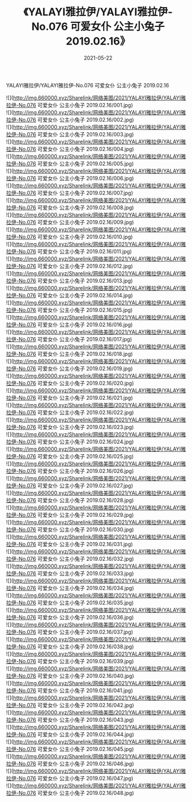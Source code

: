 ﻿---
layout: post
title:  《YALAYI雅拉伊/YALAYI雅拉伊-No.076 可爱女仆 公主小兔子 2019.02.16》
date:   2021-05-22
img: http://img.660000.xyz/Sharelink/网络美图/2021/YALAYI雅拉伊/YALAYI雅拉伊-No.076 可爱女仆 公主小兔子 2019.02.16/000.jpg
categories: [美女, 清纯, 唯美]
---

YALAYI雅拉伊/YALAYI雅拉伊-No.076 可爱女仆 公主小兔子 2019.02.16

 ![](http://img.660000.xyz/Sharelink/网络美图/2021/YALAYI雅拉伊/YALAYI雅拉伊-No.076 可爱女仆 公主小兔子 2019.02.16/001.jpg) <br>![](http://img.660000.xyz/Sharelink/网络美图/2021/YALAYI雅拉伊/YALAYI雅拉伊-No.076 可爱女仆 公主小兔子 2019.02.16/002.jpg) <br>![](http://img.660000.xyz/Sharelink/网络美图/2021/YALAYI雅拉伊/YALAYI雅拉伊-No.076 可爱女仆 公主小兔子 2019.02.16/003.jpg) <br>![](http://img.660000.xyz/Sharelink/网络美图/2021/YALAYI雅拉伊/YALAYI雅拉伊-No.076 可爱女仆 公主小兔子 2019.02.16/004.jpg) <br>![](http://img.660000.xyz/Sharelink/网络美图/2021/YALAYI雅拉伊/YALAYI雅拉伊-No.076 可爱女仆 公主小兔子 2019.02.16/005.jpg) <br>![](http://img.660000.xyz/Sharelink/网络美图/2021/YALAYI雅拉伊/YALAYI雅拉伊-No.076 可爱女仆 公主小兔子 2019.02.16/006.jpg) <br>![](http://img.660000.xyz/Sharelink/网络美图/2021/YALAYI雅拉伊/YALAYI雅拉伊-No.076 可爱女仆 公主小兔子 2019.02.16/007.jpg) <br>![](http://img.660000.xyz/Sharelink/网络美图/2021/YALAYI雅拉伊/YALAYI雅拉伊-No.076 可爱女仆 公主小兔子 2019.02.16/008.jpg) <br>![](http://img.660000.xyz/Sharelink/网络美图/2021/YALAYI雅拉伊/YALAYI雅拉伊-No.076 可爱女仆 公主小兔子 2019.02.16/009.jpg) <br>![](http://img.660000.xyz/Sharelink/网络美图/2021/YALAYI雅拉伊/YALAYI雅拉伊-No.076 可爱女仆 公主小兔子 2019.02.16/010.jpg) <br>![](http://img.660000.xyz/Sharelink/网络美图/2021/YALAYI雅拉伊/YALAYI雅拉伊-No.076 可爱女仆 公主小兔子 2019.02.16/011.jpg) <br>![](http://img.660000.xyz/Sharelink/网络美图/2021/YALAYI雅拉伊/YALAYI雅拉伊-No.076 可爱女仆 公主小兔子 2019.02.16/012.jpg) <br>![](http://img.660000.xyz/Sharelink/网络美图/2021/YALAYI雅拉伊/YALAYI雅拉伊-No.076 可爱女仆 公主小兔子 2019.02.16/013.jpg) <br>![](http://img.660000.xyz/Sharelink/网络美图/2021/YALAYI雅拉伊/YALAYI雅拉伊-No.076 可爱女仆 公主小兔子 2019.02.16/014.jpg) <br>![](http://img.660000.xyz/Sharelink/网络美图/2021/YALAYI雅拉伊/YALAYI雅拉伊-No.076 可爱女仆 公主小兔子 2019.02.16/015.jpg) <br>![](http://img.660000.xyz/Sharelink/网络美图/2021/YALAYI雅拉伊/YALAYI雅拉伊-No.076 可爱女仆 公主小兔子 2019.02.16/016.jpg) <br>![](http://img.660000.xyz/Sharelink/网络美图/2021/YALAYI雅拉伊/YALAYI雅拉伊-No.076 可爱女仆 公主小兔子 2019.02.16/017.jpg) <br>![](http://img.660000.xyz/Sharelink/网络美图/2021/YALAYI雅拉伊/YALAYI雅拉伊-No.076 可爱女仆 公主小兔子 2019.02.16/018.jpg) <br>![](http://img.660000.xyz/Sharelink/网络美图/2021/YALAYI雅拉伊/YALAYI雅拉伊-No.076 可爱女仆 公主小兔子 2019.02.16/019.jpg) <br>![](http://img.660000.xyz/Sharelink/网络美图/2021/YALAYI雅拉伊/YALAYI雅拉伊-No.076 可爱女仆 公主小兔子 2019.02.16/020.jpg) <br>![](http://img.660000.xyz/Sharelink/网络美图/2021/YALAYI雅拉伊/YALAYI雅拉伊-No.076 可爱女仆 公主小兔子 2019.02.16/021.jpg) <br>![](http://img.660000.xyz/Sharelink/网络美图/2021/YALAYI雅拉伊/YALAYI雅拉伊-No.076 可爱女仆 公主小兔子 2019.02.16/022.jpg) <br>![](http://img.660000.xyz/Sharelink/网络美图/2021/YALAYI雅拉伊/YALAYI雅拉伊-No.076 可爱女仆 公主小兔子 2019.02.16/023.jpg) <br>![](http://img.660000.xyz/Sharelink/网络美图/2021/YALAYI雅拉伊/YALAYI雅拉伊-No.076 可爱女仆 公主小兔子 2019.02.16/024.jpg) <br>![](http://img.660000.xyz/Sharelink/网络美图/2021/YALAYI雅拉伊/YALAYI雅拉伊-No.076 可爱女仆 公主小兔子 2019.02.16/025.jpg) <br>![](http://img.660000.xyz/Sharelink/网络美图/2021/YALAYI雅拉伊/YALAYI雅拉伊-No.076 可爱女仆 公主小兔子 2019.02.16/026.jpg) <br>![](http://img.660000.xyz/Sharelink/网络美图/2021/YALAYI雅拉伊/YALAYI雅拉伊-No.076 可爱女仆 公主小兔子 2019.02.16/027.jpg) <br>![](http://img.660000.xyz/Sharelink/网络美图/2021/YALAYI雅拉伊/YALAYI雅拉伊-No.076 可爱女仆 公主小兔子 2019.02.16/028.jpg) <br>![](http://img.660000.xyz/Sharelink/网络美图/2021/YALAYI雅拉伊/YALAYI雅拉伊-No.076 可爱女仆 公主小兔子 2019.02.16/029.jpg) <br>![](http://img.660000.xyz/Sharelink/网络美图/2021/YALAYI雅拉伊/YALAYI雅拉伊-No.076 可爱女仆 公主小兔子 2019.02.16/030.jpg) <br>![](http://img.660000.xyz/Sharelink/网络美图/2021/YALAYI雅拉伊/YALAYI雅拉伊-No.076 可爱女仆 公主小兔子 2019.02.16/031.jpg) <br>![](http://img.660000.xyz/Sharelink/网络美图/2021/YALAYI雅拉伊/YALAYI雅拉伊-No.076 可爱女仆 公主小兔子 2019.02.16/032.jpg) <br>![](http://img.660000.xyz/Sharelink/网络美图/2021/YALAYI雅拉伊/YALAYI雅拉伊-No.076 可爱女仆 公主小兔子 2019.02.16/033.jpg) <br>![](http://img.660000.xyz/Sharelink/网络美图/2021/YALAYI雅拉伊/YALAYI雅拉伊-No.076 可爱女仆 公主小兔子 2019.02.16/034.jpg) <br>![](http://img.660000.xyz/Sharelink/网络美图/2021/YALAYI雅拉伊/YALAYI雅拉伊-No.076 可爱女仆 公主小兔子 2019.02.16/035.jpg) <br>![](http://img.660000.xyz/Sharelink/网络美图/2021/YALAYI雅拉伊/YALAYI雅拉伊-No.076 可爱女仆 公主小兔子 2019.02.16/036.jpg) <br>![](http://img.660000.xyz/Sharelink/网络美图/2021/YALAYI雅拉伊/YALAYI雅拉伊-No.076 可爱女仆 公主小兔子 2019.02.16/037.jpg) <br>![](http://img.660000.xyz/Sharelink/网络美图/2021/YALAYI雅拉伊/YALAYI雅拉伊-No.076 可爱女仆 公主小兔子 2019.02.16/038.jpg) <br>![](http://img.660000.xyz/Sharelink/网络美图/2021/YALAYI雅拉伊/YALAYI雅拉伊-No.076 可爱女仆 公主小兔子 2019.02.16/039.jpg) <br>![](http://img.660000.xyz/Sharelink/网络美图/2021/YALAYI雅拉伊/YALAYI雅拉伊-No.076 可爱女仆 公主小兔子 2019.02.16/040.jpg) <br>![](http://img.660000.xyz/Sharelink/网络美图/2021/YALAYI雅拉伊/YALAYI雅拉伊-No.076 可爱女仆 公主小兔子 2019.02.16/041.jpg) <br>![](http://img.660000.xyz/Sharelink/网络美图/2021/YALAYI雅拉伊/YALAYI雅拉伊-No.076 可爱女仆 公主小兔子 2019.02.16/042.jpg) <br>![](http://img.660000.xyz/Sharelink/网络美图/2021/YALAYI雅拉伊/YALAYI雅拉伊-No.076 可爱女仆 公主小兔子 2019.02.16/043.jpg) <br>![](http://img.660000.xyz/Sharelink/网络美图/2021/YALAYI雅拉伊/YALAYI雅拉伊-No.076 可爱女仆 公主小兔子 2019.02.16/044.jpg) <br>![](http://img.660000.xyz/Sharelink/网络美图/2021/YALAYI雅拉伊/YALAYI雅拉伊-No.076 可爱女仆 公主小兔子 2019.02.16/045.jpg) <br>![](http://img.660000.xyz/Sharelink/网络美图/2021/YALAYI雅拉伊/YALAYI雅拉伊-No.076 可爱女仆 公主小兔子 2019.02.16/046.jpg) <br>![](http://img.660000.xyz/Sharelink/网络美图/2021/YALAYI雅拉伊/YALAYI雅拉伊-No.076 可爱女仆 公主小兔子 2019.02.16/047.jpg) <br>![](http://img.660000.xyz/Sharelink/网络美图/2021/YALAYI雅拉伊/YALAYI雅拉伊-No.076 可爱女仆 公主小兔子 2019.02.16/048.jpg) <br>
